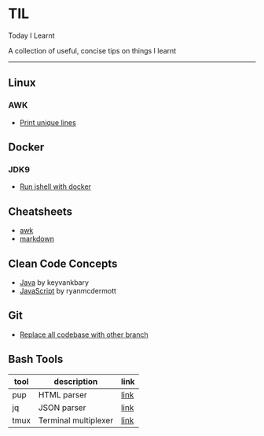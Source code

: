 # TIL
Today I Learnt

A collection of useful, concise tips on things I learnt

---

## Linux

### AWK
- [ Print unique lines ](linux/awk/uniq-lines.md)

## Docker

### JDK9
- [ Run jshell with docker ](docker/jdk/jshel.md)

## Cheatsheets
- [awk](https://www.shortcutfoo.com/app/dojos/awk/cheatsheet) 
- [markdown](https://github.com/adam-p/markdown-here/wiki/Markdown-Cheatsheet)

## Clean Code Concepts
- [Java](https://github.com/keyvanakbary/book-notes/blob/master/effective-java.md) by keyvankbary
- [JavaScript](https://github.com/ryanmcdermott/clean-code-javascript) by ryanmcdermott

## Git
- [ Replace all codebase with other branch ](git/merge-ours-strategy.md)

## Bash Tools
| tool | description | link |
| ---- | ----------- | ---- |
| pup  | HTML parser | [link](https://github.com/ericchiang/pup)|
| jq   | JSON parser | [link](https://stedolan.github.io/jq/)| 
| tmux | Terminal multiplexer | [link](https://github.com/tmux/tmux/wiki)|

